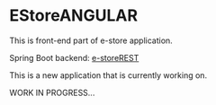 # EStoreANGULAR

This is front-end part of e-store application.

Spring Boot backend: [e-storeREST](https://github.com/KrisTovski/e-storeREST) 

This is a new application that is currently working on.

WORK IN PROGRESS...

